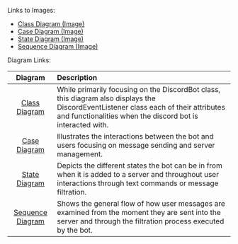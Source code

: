 Links to Images:
- [Class Diagram (Image)](https://github.com/Jextic/CS151---Secure-Discord-Moderation-Bot/blob/main/diagrams/class_diagram.pdf)
- [Case Diagram (Image)](https://github.com/Jextic/CS151---Secure-Discord-Moderation-Bot/blob/main/diagrams/case_diagram.pdf)
- [State Diagram (Image)](https://github.com/Jextic/CS151---Secure-Discord-Moderation-Bot/blob/main/diagrams/state_diagram.pdf)
- [Sequence Diagram (Image)](https://github.com/Jextic/CS151---Secure-Discord-Moderation-Bot/blob/main/diagrams/sequence_diagram.pdf)

Diagram Links:

| Diagram | Description |
| :---: | :--- |
| [Class Diagram](https://lucid.app/lucidchart/b839895f-0442-4c54-8262-4a1648ef8889/edit?invitationId=inv_0ae970b2-916a-4456-832e-bc195484d4d9&page=0_0) | While primarily focusing on the DiscordBot class, this diagram also displays the DiscordEventListener class each of their attributes and functionalities when the discord bot is interacted with. |
| [Case Diagram](https://lucid.app/lucidchart/2aadbc2c-da83-4ad6-aa53-66704ccadb97/edit?invitationId=inv_dc0d1bfb-0741-492f-8f93-12ad23e87a4f) | Illustrates the interactions between the bot and users focusing on message sending and server management. |
| [State Diagram](https://lucid.app/lucidchart/a38ddb39-7a8a-460a-9807-6551d75d6368/edit?viewport_loc=-11%2C-11%2C1355%2C675%2C0_0&invitationId=inv_9d2f407c-da41-4883-a8c8-59fb88ea2c6a) | Depicts the different states the bot can be in from when it is added to a server and throughout user interactions through text commands or message filtration. |
| [Sequence Diagram](https://lucid.app/lucidchart/413528b3-7717-475d-bf50-456f6ddf4dc0/edit?viewport_loc=-11%2C-11%2C1355%2C675%2C0_0&invitationId=inv_1bf4e7e0-81fc-48e8-b97f-6502b8eb1cd5) | Shows the general flow of how user messages are examined from the moment they are sent into the server and through the filtration process executed by the bot. |
